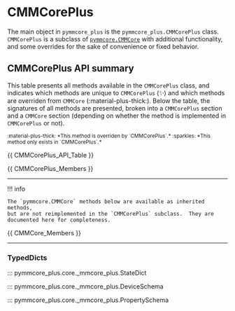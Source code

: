 # CMMCorePlus

The main object in `pymmcore_plus` is the `pymmcore_plus.CMMCorePlus` class.
`CMMCorePlus` is a subclass of
[`pymmcore.CMMCore`](https://github.com/micro-manager/pymmcore) with additional
functionality, and some overrides for the sake of convenience or fixed behavior.

## CMMCorePlus API summary

This table presents all methods available in the `CMMCorePlus` class, and
indicates which methods are unique to `CMMCorePlus` (:sparkles:) and which
methods are overriden from `CMMCore` (:material-plus-thick:).  Below the
table, the signatures of all methods are presented, broken into a
`CMMCorePlus` section and a `CMMCore` section (depending on whether the
method is implemented in `CMMCorePlus` or not).

<small>
:material-plus-thick:  *This method is overriden by `CMMCorePlus`.*
:sparkles:  *This method only exists in `CMMCorePlus`.*
</small>

<!-- These are built dynamically in _hooks.py -->

{{ CMMCorePlus_API_Table }}

{{ CMMCorePlus_Members }}

----------------

!!! info

    The `pymmcore.CMMCore` methods below are available as inherited methods,
    but are not reimplemented in the `CMMCorePlus` subclass.  They are
    documented here for completeness.

{{ CMMCore_Members }}

----------------

### TypedDicts

::: pymmcore_plus.core._mmcore_plus.StateDict

::: pymmcore_plus.core._mmcore_plus.DeviceSchema

::: pymmcore_plus.core._mmcore_plus.PropertySchema
